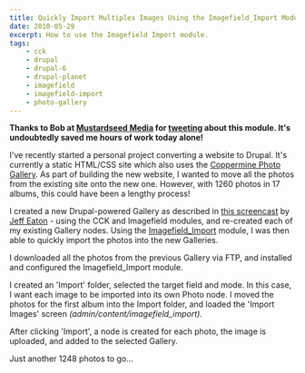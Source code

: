 ```yaml
---
title: Quickly Import Multiples Images Using the Imagefield_Import Module
date: 2010-05-29
excerpt: How to use the Imagefield Import module.
tags:
    - cck
    - drupal
    - drupal-6
    - drupal-planet
    - imagefield
    - imagefield-import
    - photo-gallery
---
```


**Thanks to Bob at [Mustardseed Media](http://mustardseedmedia.com) for
[tweeting](http://twitter.com/mustardseedinc/status/14713096905) about this
module. It's undoubtedly saved me hours of work today alone!**

I've recently started a personal project converting a website to Drupal. It's
currently a static HTML/CSS site which also uses the
[Coppermine Photo Gallery](http://coppermine-gallery.net). As part of building
the new website, I wanted to move all the photos from the existing site onto the
new one. However, with 1260 photos in 17 albums, this could have been a lengthy
process!

I created a new Drupal-powered Gallery as described in
[this screencast](http://lullabot.com/articles/photo-galleries-views-attach) by
[Jeff Eaton](http://twitter.com/eaton) - using the CCK and Imagefield modules,
and re-created each of my existing Gallery nodes. Using the
[Imagefield_Import](http://drupal.org/project/imagefield_import) module, I was
then able to quickly import the photos into the new Galleries.

I downloaded all the photos from the previous Gallery via FTP, and installed and
configured the Imagefield_Import module.

I created an 'Import' folder, selected the target field and mode. In this case,
I want each image to be imported into its own Photo node. I moved the photos for
the first album into the Import folder, and loaded the 'Import Images' screen
<em>(admin/content/imagefield_import)</em>.

After clicking 'Import', a node is created for each photo, the image is
uploaded, and added to the selected Gallery.

Just another 1248 photos to go...

